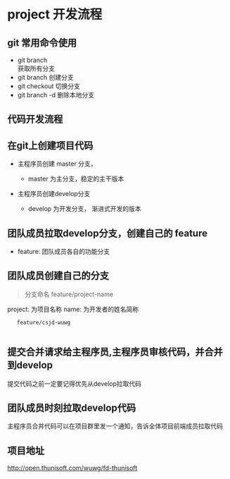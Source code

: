 # project 开发流程

## git 常用命令使用
-  git branch  
   获取所有分支
-  git branch <name>
    创建分支   
-  git checkout <name>
   切换分支
-  git branch -d <name>
   删除本地分支   


## 代码开发流程

## 在git上创建项目代码

- 主程序员创建 master 分支，
  - master 为主分支，稳定的主干版本
  
- 主程序员创建develop分支
  - develop 为开发分支， 渐进式开发的版本

## 团队成员拉取develop分支，创建自己的 feature 
   - feature:  团队成员各自的功能分支

## 团队成员创建自己的分支
> 分支命名  feature/project-name

project: 为项目名称
name: 为开发者的姓名简称
```
   feature/csjd-wuwg
   
``` 

## 提交合并请求给主程序员,主程序员审核代码，并合并到develop
提交代码之前一定要记得优先从develop拉取代码

## 团队成员时刻拉取develop代码

主程序员合并代码可以在项目群里发一个通知，告诉全体项目前端成员拉取代码



## 项目地址
http://open.thunisoft.com/wuwg/fd-thunisoft 




    